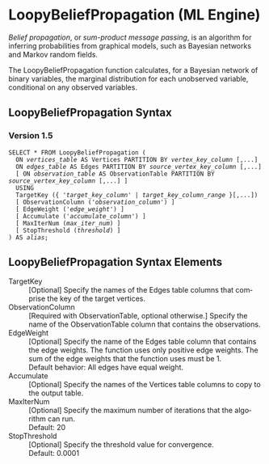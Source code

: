 <div class="nested0" aria-labelledby="ariaid-title1" topicindex="1" topicid="qxa1507825619114" id="qxa1507825619114"><h1 class="title topictitle1" id="ariaid-title1">LoopyBeliefPropagation (ML Engine)</h1><div class="body conbody">
<p class="p"><dfn class="term">Belief propagation</dfn>, or <dfn class="term">sum-product message passing</dfn>, is an algorithm for inferring probabilities
			from graphical models, such as Bayesian networks and Markov random fields.</p>
<p class="p">The LoopyBeliefPropagation function calculates, for a Bayesian network of
			binary variables, the marginal distribution for each unobserved variable, conditional on
			any observed variables.</p></div><div class="topic reference nested1" aria-labelledby="ariaid-title2" topicindex="2" topicid="hcq1507825851640" xml:lang="en-us" lang="en-us" id="hcq1507825851640">
<h2 class="title topictitle2" id="ariaid-title2">LoopyBeliefPropagation Syntax</h2><div class="body refbody"><div class="section" id="hcq1507825851640__section_N1000E_N1000C_N10001">
<h3 class="title sectiontitle">Version 1.5</h3><pre class="pre codeblock" xml:space="preserve"><code>SELECT * FROM LoopyBeliefPropagation (
  ON <var class="keyword varname">vertices_table</var> AS Vertices PARTITION BY <var class="keyword varname">vertex_key_column</var> [,...] 
  ON <var class="keyword varname">edges_table</var> AS Edges PARTITION BY <var class="keyword varname">source_vertex_key_column</var> [,...] 
  [ ON <var class="keyword varname">observation_table</var> AS ObservationTable PARTITION BY <var class="keyword varname">source_vertex_key_column</var> [,...] ]
  USING
  TargetKey ({ '<var class="keyword varname">target_key_column</var>' | <var class="keyword varname">target_key_column_range</var> }[,...])
  [ ObservationColumn ('<var class="keyword varname">observation_column</var>') ]
  [ EdgeWeight ('<var class="keyword varname">edge_weight</var>') ]
  [ Accumulate ('<var class="keyword varname">accumulate_column</var>') ] 
  [ MaxIterNum (<var class="keyword varname">max_iter_num</var>) ]
  [ StopThreshold (<var class="keyword varname">threshold</var>) ]
) AS <var class="keyword varname">alias</var>;</code></pre></div></div></div><div class="topic reference nested1" aria-labelledby="ariaid-title3" topicindex="3" topicid="qcy1507825893175" xml:lang="en-us" lang="en-us" id="qcy1507825893175">
<h2 class="title topictitle2" id="ariaid-title3">LoopyBeliefPropagation Syntax Elements</h2><div class="body refbody"><div class="section" id="qcy1507825893175__section_N10011_N1000E_N10001"><dl class="dl parml"><dt class="dt pt dlterm">TargetKey</dt><dd class="dd pd">[Optional] Specify the names of the Edges table columns that comprise the key of the target vertices.</dd><dt class="dt pt dlterm">ObservationColumn</dt><dd class="dd pd">[Required with ObservationTable, optional otherwise.] Specify the name of the ObservationTable column that contains the observations.</dd><dt class="dt pt dlterm">EdgeWeight</dt><dd class="dd pd">[Optional] Specify the name of the Edges table column that contains the edge weights. The function uses only positive edge weights. The sum of the edge weights that the function uses must be 1.</dd><dd class="dd pd ddexpand">Default behavior: All edges have equal weight.</dd><dt class="dt pt dlterm">Accumulate</dt><dd class="dd pd">[Optional] Specify the names of the Vertices table columns to copy to the output table.</dd><dt class="dt pt dlterm">MaxIterNum</dt><dd class="dd pd">[Optional] Specify the maximum number of iterations that the algorithm can run.</dd><dd class="dd pd ddexpand">Default: 20</dd><dt class="dt pt dlterm">StopThreshold</dt><dd class="dd pd">[Optional] Specify the threshold value for convergence.</dd><dd class="dd pd ddexpand">Default: 0.0001</dd></dl></div></div></div></div>
